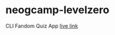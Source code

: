 # neogcamp-levelzero
CLI Fandom Quiz App
[live link](https://replit.com/@AbhishekPundir2/mark2?embed=true)
